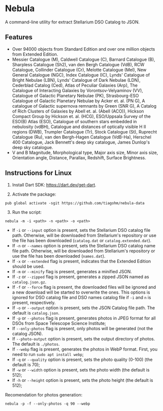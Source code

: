 # Nebula

A command-line utility for extract Stellarium DSO Catalog to JSON.

## Features
* Over 94000 objects from Standard Edition and over one million objects from Extended Edition.
* Messier Catalogue (M), Caldwell Catalogue (C), Barnard Catalogue (B), Sharpless Catalogue (Sh2), van den Bergh Catalogue (VdB), RCW Catalogue, Collinder Catalogue (Cr), Melotte Catalogue (Mel), New General Catalogue (NGC), Index Catalogue (IC), Lynds' Catalogue of Bright Nebulae (LBN), Lynds' Catalogue of Dark Nebulae (LDN), Cederblad Catalog (Ced), Atlas of Peculiar Galaxies (Arp), The Catalogue of Interacting Galaxies by Vorontsov-Velyaminov (VV), Catalogue of Galactic Planetary Nebulae (PK), Strasbourg-ESO Catalogue of Galactic Planetary Nebulae by Acker et. al. (PN G), A catalogue of Galactic supernova remnants by Green (SNR G), A Catalog of Rich Clusters of Galaxies by Abell et. al. (Abell (ACO)), Hickson Compact Group by Hickson et. al. (HCG), ESO/Uppsala Survey of the ESO(B) Atlas (ESO), Catalogue of southern stars embedded in nebulosity (vdBH), Catalogue and distances of optically visible H II regions (DWB), Trumpler Catalogue (Tr), Stock Catalogue (St), Ruprecht Catalogue (Ru), van den Bergh-Hagen Catalogue (VdB-Ha), Herschel 400 Catalogue, Jack Bennett's deep sky catalogue, James Dunlop's deep sky catalogue.
* V and B Magnitude, Morphological type, Major axis size, Minor axis size, Orientation angle, Distance, Parallax, Redshift, Surface Brightness.

## Instructions for Linux

1. Install Dart SDK: https://dart.dev/get-dart.

2. Activate the package:

```
pub global activate -sgit https://github.com/tiagohm/nebula-data
```

3. Run the script:

```shell
nebula -m -i <path> -n <path> -o <path>
```

* If `-i` or `--input` option is present, sets the Stellarium DSO catalog file path. Otherwise, will be downloaded from Stellarium's repository or use the file has been downloaded (`catalog.dat` or `catalog.extended.dat`).
* If `-n` or `--names` option is present, sets the Stellarium DSO catalog name file path. Otherwise, will be downloaded from Stellarium's repository or use the file has been downloaded (`names.dat`).
* If `-x` or `--extended` flag is present, indicates that the Extended Edition should be used.
* If `-m` or `--minify` flag is present, generates a minified JSON.
* If `-z` or `--zipped` flag is present, generates a zipped JSON named as `catalog.json.gz`.
* If `-f` or `--force` flag is present, the downloaded files will be ignored and a new download will be started to overwrite the ones. This options is ignored for DSO catalog file and DSO names catalog file if `-i` and `n` is present, respectively.
* If `-o` or `--output` option is present, sets the JSON Catalog file path. The default is `catalog.json`.
* If `-p` or `--photos` flag is present, generates photos in JPEG format for all DSOs from Space Telescope Science Institute;
* If `--only-photos` flag is present, only photos will be generated (not the catalog JSON).
* If `--photo-output` option is present, sets the output directory of photos. The default is `./photos`.
* If `--webp` flag is present, generates the photos in WebP format. First, you need to run `sudo apt install webp`;
* If `-q` or `--quality` option is present, sets the photo quality (0-100) (the default is 70);
* If `-w` or `--width` option is present, sets the photo width (the default is 512);
* If `-h` or `--height` option is present, sets the photo height (the default is 512);

Recomendation for photos generation:

```shell
nebula -p -f --only-photos -q 90 --webp
```